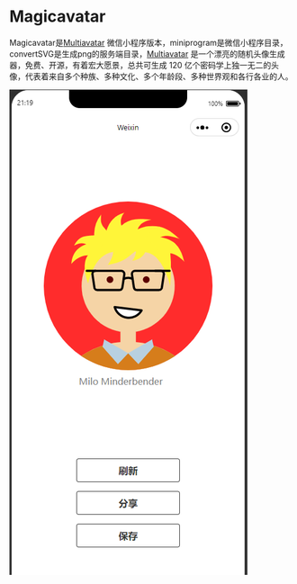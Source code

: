 # Magicavatar #

Magicavatar是[Multiavatar](https://multiavatar.com) 微信小程序版本，miniprogram是微信小程序目录，convertSVG是生成png的服务端目录，[Multiavatar](https://multiavatar.com) 是一个漂亮的随机头像生成器，免费、开源，有着宏大愿景，总共可生成 120 亿个密码学上独一无二的头像，代表着来自多个种族、多种文化、多个年龄段、多种世界观和各行各业的人。

![image](/screenshot.png)